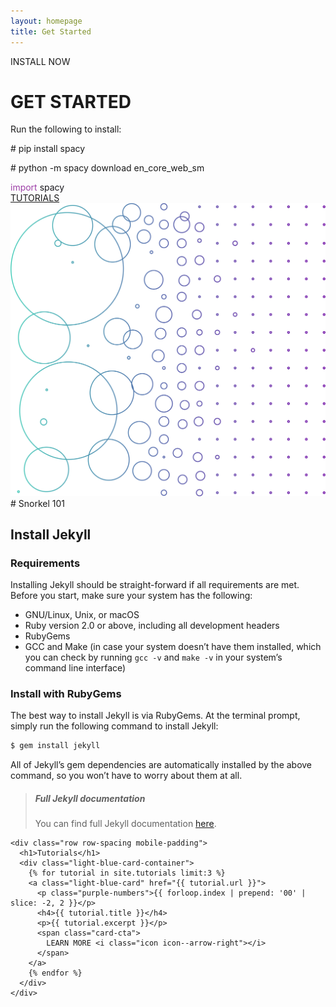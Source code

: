 ```yaml
---
layout: homepage
title: Get Started
---
```

<div class="hero-subheader">
  <div class="container">
    <div class="row row-spacing vertical-align mobile-padding">
      <div class="col-sm-5 mobile-margin">
        <p class="subheadline">INSTALL NOW</p>
        <h1>GET STARTED</h1>
        <p>
          Run the following to install:
        </p>
        <div class="code-block">
          <p># pip install spacy</p>
          <p>
            # python -m spacy download en_core_web_sm
          </p>
          <span style="color: #9D3FA7;">import</span><span style="color: #18171C;"> spacy</span>
        </div>
        <a class="btn" href="/ecosystem/">TUTORIALS</a>
      </div>
      <div class="col-sm-1"></div>
      <div class="col-sm-6">
        <img src="/doks-theme/assets/images/layout/Pattern 1.png" alt="Pattern 1" />
      </div>
    </div>

<div markdown="1">
# Snorkel 101

## Install Jekyll

### Requirements

Installing Jekyll should be straight-forward if all requirements are met. Before you start, make sure your system has the following:

- GNU/Linux, Unix, or macOS
- Ruby version 2.0 or above, including all development headers
- RubyGems
- GCC and Make (in case your system doesn’t have them installed, which you can check by running `gcc -v` and `make -v` in your system’s command line interface)

### Install with RubyGems

The best way to install Jekyll is via RubyGems. At the terminal prompt, simply run the following command to install Jekyll:

```bash
$ gem install jekyll
```

All of Jekyll’s gem dependencies are automatically installed by the above command, so you won’t have to worry about them at all.

> ##### Full Jekyll documentation
> You can find full Jekyll documentation [here](https://jekyllrb.com).
</div>

    <div class="row row-spacing mobile-padding">
      <h1>Tutorials</h1>
      <div class="light-blue-card-container">
        {% for tutorial in site.tutorials limit:3 %}
        <a class="light-blue-card" href="{{ tutorial.url }}">
          <p class="purple-numbers">{{ forloop.index | prepend: '00' | slice: -2, 2 }}</p>
          <h4>{{ tutorial.title }}</h4>
          <p>{{ tutorial.excerpt }}</p>
          <span class="card-cta">
            LEARN MORE <i class="icon icon--arrow-right"></i>
          </span>
        </a>
        {% endfor %}
      </div>
    </div>
  </div>
</div>
